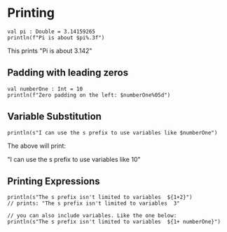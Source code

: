 # Printing
```
val pi : Double = 3.14159265 
println(f"Pi is about $pi%.3f") 
```
This prints "Pi is about 3.142"

## Padding with leading zeros
```
val numberOne : Int = 10  
println(f"Zero padding on the left: $numberOne%05d")
```

## Variable Substitution
```
println(s"I can use the s prefix to use variables like $numberOne")
```
The above will print:

"I can use the s prefix to use variables like 10"

## Printing Expressions
```
println(s"The s prefix isn't limited to variables  ${1+2}")
// prints: "The s prefix isn't limited to variables  3"

// you can also include variables. Like the one below:
println(s"The s prefix isn't limited to variables  ${1+ numberOne}")
```

